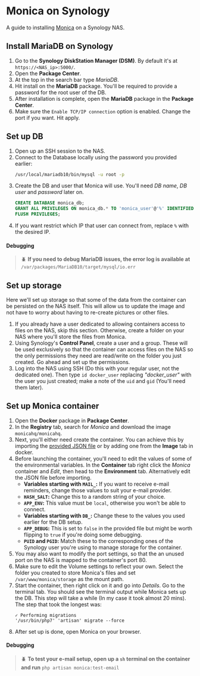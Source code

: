 # Monica on Synology

A guide to installing [Monica](https://github.com/monicahq/monica) on a Synology NAS.

## Install MariaDB on Synology

1. Go to the **Synology DiskStation Manager (DSM)**. By default it's at `https://<NAS_ip>:5000/`.
1. Open the **Package Center**.
1. At the top in the search bar type *MariaDB*.
1. Hit install on the **MariaDB** package. You'll be required to provide a password for the root user of the DB.
1. After installation is complete, open the **MariaDB** package in the **Package Center**.
1. Make sure the `Enable TCP/IP connection` option is enabled. Change the port if you want. Hit apply.

## Set up DB

1. Open up an SSH session to the NAS.
1. Connect to the Database locally using the password you provided earlier:
    ```sh
    /usr/local/mariadb10/bin/mysql -u root -p
    ```
1. Create the DB and user that Monica will use. You'll need *DB name*, *DB user* and *password* later on.
    ```sql
    CREATE DATABASE monica_db;
    GRANT ALL PRIVILEGES ON monica_db.* TO 'monica_user'@'%' IDENTIFIED BY 'newpassword';
    FLUSH PRIVILEGES;
    ```
1. If you want restrict which IP that user can connect from, replace `%` with the desired IP.

#### Debugging
> :beetle: **If you need to debug MariaDB issues, the error log is available at** `/var/packages/MariaDB10/target/mysql/io.err`

## Set up storage

Here we'll set up storage so that some of the data from the container can be persisted on the NAS itself. This will allow us to update the image and not have to worry about having to re-create pictures or other files.

1. If you already have a user dedicated to allowing containers access to files on the NAS, skip this section. Otherwise, create a folder on your NAS where you'll store the files from Monica.
1. Using Synology's **Control Panel**, create a user and a group. These will be used exclusively so that the container can access files on the NAS so the only permissions they need are read/write on the folder you just created. Go ahead and set up the permissions.
1. Log into the NAS using SSH (Do this with your regular user, not the dedicated one). Then type `id docker_user` replacing *"docker_user"* with the user you just created; make a note of the `uid` and `gid` (You'll need them later).

## Set up Monica container

1. Open the **Docker** package in **Package Center**.
1. In the **Registry** tab, search for *Monica* and download the image `monicahq/monicahq`.
1. Next, you'll either need create the container. You can achieve this by importing the [provided JSON file](files/monica.json) or by adding one from the **Image** tab in docker.
1. Before launching the container, you'll need to edit the values of some of the environmental variables. In the **Container** tab right click the *Monica* container and *Edit*, then head to the **Environment** tab. Alternatively edit the JSON file before importing.
   * **Variables starting with `MAIL_`:** If you want to receive e-mail reminders, change those values to suit your e-mail provider.
   * **`HASH_SALT`:** Change this to a random string of your choice.
   * **`APP_ENV`:** This value must be `local`, otherwise you won't be able to connect.
   * **Variables starting with `DB_`:** Change these to the values you used earlier for the DB setup.
   * **`APP_DEBUG`:** This is set to `false` in the provided file but might be worth flipping to `true` if you're doing some debugging.
   * **`PUID` and `PGID`:** Match these to the corresponding ones of the Synology user you're using to manage storage for the container.
1. You may also want to modify the port settings, so that the an unused port on the NAS is mapped to the container's port 80.
1. Make sure to edit the Volume settings to reflect your own. Select the folder you created to store Monica's files and set `/var/www/monica/storage` as the mount path.
1. Start the container, then right click on it and go into *Details*. Go to the terminal tab. You should see the terminal output while Monica sets up the DB. This step will take a while (In my case it took almost 20 mins). The step that took the longest was:
   ```
   ✓ Performing migrations                                                        
   '/usr/bin/php7' 'artisan' migrate --force
   ```
1. After set up is done, open Monica on your browser.

#### Debugging
> :beetle: **To test your e-mail setup, open up a `sh` terminal on the container and run** `php artisan monica:test-email`

